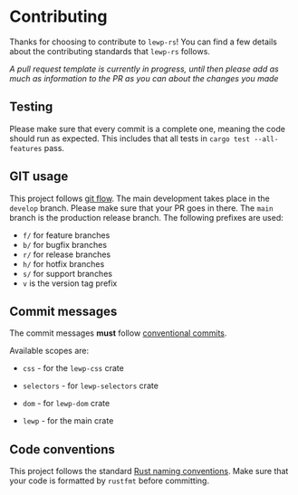 # Contributing

Thanks for choosing to contribute to `lewp-rs`! You can find a few details about the contributing standards that `lewp-rs` follows.

*A pull request template is currently in progress, until then please add as much as information to the PR as you can about the changes you made*

## Testing

Please make sure that every commit is a complete one, meaning the code should run as expected. This includes that all tests in `cargo test --all-features` pass.

## GIT usage

This project follows [git flow](http://danielkummer.github.io/git-flow-cheatsheet/). The main development takes place in the `develop` branch. Please make sure that your PR goes in there. The `main` branch is the production release branch. The following prefixes are used:

* `f/` for feature branches
* `b/` for bugfix branches
* `r/` for release branches
* `h/` for hotfix branches
* `s/` for support branches
* `v` is the version tag prefix

## Commit messages

The commit messages **must** follow [conventional commits](https://www.conventionalcommits.org/en/v1.0.0).

Available scopes are:

* `css` - for the `lewp-css` crate

* `selectors` - for `lewp-selectors` crate

* `dom` - for `lewp-dom` crate

* `lewp` - for the main crate

## Code conventions

This project follows the standard [Rust naming conventions](https://rust-lang.github.io/api-guidelines/naming.html). Make sure that your code is formatted by `rustfmt` before committing.
